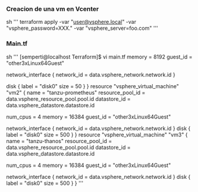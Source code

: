 ### Creacion de una vm en Vcenter
sh '''
terraform apply -var "user@vsphere.local" -var "vsphere_password=XXX." -var "vsphere_server=foo.com"
'''

### Main.tf
sh '''
[semperti@localhost Terraform]$ vi main.tf
  memory   =  8192
  guest_id = "other3xLinux64Guest"

  network_interface {
    network_id = data.vsphere_network.network.id
  }

  disk {
    label = "disk0"
    size  = 50
  }
}
resource "vsphere_virtual_machine" "vm2" {
  name             = "tanzu-prometheus"
  resource_pool_id = data.vsphere_resource_pool.pool.id
  datastore_id     = data.vsphere_datastore.datastore.id

  num_cpus = 4
  memory   = 16384
  guest_id = "other3xLinux64Guest"

  network_interface {
    network_id = data.vsphere_network.network.id
  }
  disk {
    label = "disk0"
    size  = 500
  }
}
resource "vsphere_virtual_machine" "vm3" {
  name             = "tanzu-thanos"
  resource_pool_id = data.vsphere_resource_pool.pool.id
  datastore_id     = data.vsphere_datastore.datastore.id

  num_cpus = 4
  memory   = 16384
  guest_id = "other3xLinux64Guest"

  network_interface {
    network_id = data.vsphere_network.network.id
  }
  disk {
    label = "disk0"
    size  = 500
  }
}
'''
